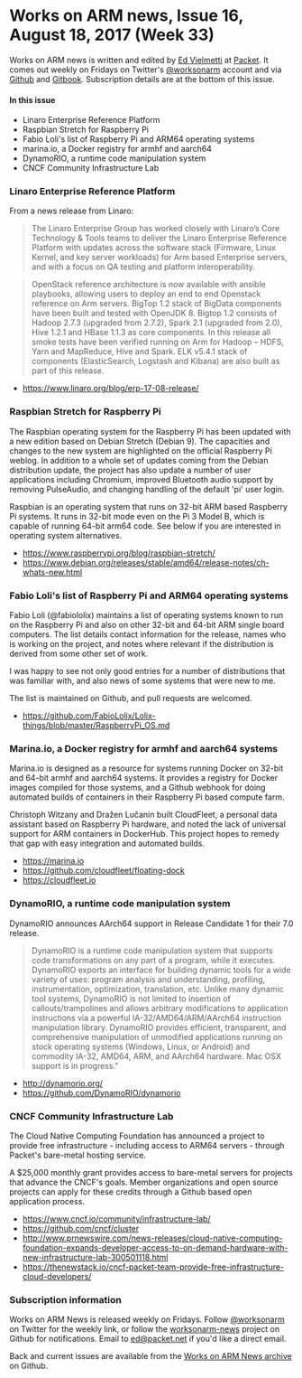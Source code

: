 # Works on ARM news, Issue 16, August 18, 2017 (Week 33)

Works on ARM news is written and edited by [Ed Vielmetti] at [Packet]. It comes out weekly on Fridays on Twitter's [@worksonarm] account and via [Github] and [Gitbook]. Subscription details are at the bottom of this issue.

[Ed Vielmetti]:https://www.packet.net/about/ed-vielmetti/
[Packet]:https://www.packet.net
[@worksonarm]:https://twitter.com/worksonarm
[Github]:http://github.com/vielmetti/worksonarm-news
[Gitbook]:https://vielmetti.gitbooks.io/works-on-arm-news/content/

#### In this issue

* Linaro Enterprise Reference Platform 
* Raspbian Stretch for Raspberry Pi
* Fabio Loli's list of Raspberry Pi and ARM64 operating systems
* marina.io, a Docker registry for armhf and aarch64 
* DynamoRIO, a runtime code manipulation system
* CNCF Community Infrastructure Lab

### Linaro Enterprise Reference Platform

From a news release from Linaro:

> The Linaro Enterprise Group has worked closely with Linaro’s Core
Technology & Tools teams to deliver the Linaro Enterprise Reference
Platform with updates across the software stack (Firmware, Linux
Kernel, and key server workloads) for Arm based Enterprise servers,
and with a focus on QA testing and platform interoperability.

> OpenStack reference architecture is now available with ansible
playbooks, allowing users to deploy an end to end Openstack reference
on Arm servers. BigTop 1.2 stack of BigData components have been
built and tested with OpenJDK 8. Bigtop 1.2 consists of Hadoop 2.7.3
(upgraded from 2.7.2), Spark 2.1 (upgraded from 2.0), Hive 1.2.1
and HBase 1.1.3 as core components. In this release all smoke tests
have been verified running on Arm for Hadoop – HDFS, Yarn and
MapReduce, Hive and Spark. ELK v5.4.1 stack of components (ElasticSearch,
Logstash and Kibana) are also built as part of this release.

* https://www.linaro.org/blog/erp-17-08-release/

### Raspbian Stretch for Raspberry Pi

The Raspbian operating system for the Raspberry Pi has been
updated with a new edition based on Debian Stretch (Debian 9).
The capacities and changes to the new system are highlighted
on the official Raspberry Pi weblog. In addition to a whole
set of updates coming from the Debian distribution update, the
project has also update a number of user applications including
Chromium, improved Bluetooth audio support by removing PulseAudio,
and changing handling of the default 'pi' user login.

Raspbian is an operating system that runs on 32-bit ARM based
Raspberry Pi systems. It runs in 32-bit mode even on the Pi 3 Model B,
which is capable of running 64-bit arm64 code. See below if
you are interested in operating system alternatives.

* https://www.raspberrypi.org/blog/raspbian-stretch/
* https://www.debian.org/releases/stable/amd64/release-notes/ch-whats-new.html

### Fabio Loli's list of Raspberry Pi and ARM64 operating systems

Fabio Loli (@fabiololix) maintains a list of operating systems
known to run on the Raspberry Pi and also on other 32-bit and
64-bit ARM single board computers. The list details contact
information for the release, names who is working on the project,
and notes where relevant if the distribution is derived from
some other set of work.

I was happy to see not only good entries for a number of distributions
that was familiar with, and also news of some systems that were
new to me.

The list is maintained on Github, and pull requests are welcomed.

* https://github.com/FabioLolix/Lolix-things/blob/master/RaspberryPi_OS.md

### Marina.io, a Docker registry for armhf and aarch64 systems

Marina.io is designed as a resource for systems running Docker on
32-bit and 64-bit armhf and aarch64 systems. It provides a registry
for Docker images compiled for those systems, and a Github webhook
for doing automated builds of containers in their Raspberry Pi based
compute farm.

Christoph Witzany and Dražen Lučanin built CloudFleet, a personal
data assistant based on Raspberry Pi hardware, and noted the lack
of universal support for ARM containers in DockerHub. This project
hopes to remedy that gap with easy integration and automated builds.

* https://marina.io
* https://github.com/cloudfleet/floating-dock
* https://cloudfleet.io

### DynamoRIO, a runtime code manipulation system

DynamoRIO announces AArch64 support in Release Candidate 1 for
their 7.0 release. 

> DynamoRIO is a runtime code manipulation system that supports
code transformations on any part of a program, while it executes.
DynamoRIO exports an interface for building dynamic tools for a
wide variety of uses: program analysis and understanding, profiling,
instrumentation, optimization, translation, etc. Unlike many dynamic
tool systems, DynamoRIO is not limited to insertion of callouts/trampolines
and allows arbitrary modifications to application instructions via
a powerful IA-32/AMD64/ARM/AArch64 instruction manipulation library.
DynamoRIO provides efficient, transparent, and comprehensive
manipulation of unmodified applications running on stock operating
systems (Windows, Linux, or Android) and commodity IA-32, AMD64,
ARM, and AArch64 hardware. Mac OSX support is in progress."

* http://dynamorio.org/
* https://github.com/DynamoRIO/dynamorio

### CNCF Community Infrastructure Lab

The Cloud Native Computing Foundation has announced a project
to provide free infrastructure - including access to ARM64 servers -
through Packet's bare-metal hosting service.

A $25,000 monthly grant provides access to bare-metal servers for
projects that advance the CNCF's goals. Member organizations and
open source projects can apply for these credits through a Github
based open application process.

* https://www.cncf.io/community/infrastructure-lab/
* https://github.com/cncf/cluster
* http://www.prnewswire.com/news-releases/cloud-native-computing-foundation-expands-developer-access-to-on-demand-hardware-with-new-infrastructure-lab-300501118.html
* https://thenewstack.io/cncf-packet-team-provide-free-infrastructure-cloud-developers/

### Subscription information

Works on ARM News is released weekly on Fridays.
Follow [@worksonarm] on Twitter for the weekly link,
or follow the [worksonarm-news] project on Github
for notifications.
Email to ed@packet.net if you'd like a direct email.

Back and current issues are available from the 
[Works on ARM News archive] on Github.

[Works on ARM News archive]:http://github.com/vielmetti/worksonarm-news
[worksonarm-news]:http://github.com/vielmetti/worksonarm-news
[worksonarm]:https://twitter.com/worksonarm


